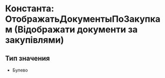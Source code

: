 ﻿# Константа: ОтображатьДокументыПоЗакупкам (Відображати документи за закупівлями)

## Тип значения

- Булево

